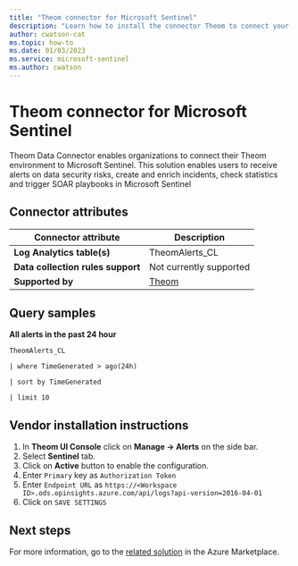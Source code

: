 ```yaml
---
title: "Theom connector for Microsoft Sentinel"
description: "Learn how to install the connector Theom to connect your data source to Microsoft Sentinel."
author: cwatson-cat
ms.topic: how-to
ms.date: 01/03/2023
ms.service: microsoft-sentinel
ms.author: cwatson
---
```


# Theom connector for Microsoft Sentinel

Theom Data Connector enables organizations to connect their Theom environment to Microsoft Sentinel. This solution enables users to receive alerts on data security risks, create and enrich incidents, check statistics and trigger SOAR playbooks in Microsoft Sentinel

## Connector attributes

| Connector attribute | Description |
| --- | --- |
| **Log Analytics table(s)** | TheomAlerts_CL<br/> |
| **Data collection rules support** | Not currently supported |
| **Supported by** | [Theom](https://www.theom.ai) |

## Query samples

**All alerts in the past 24 hour**
   ```kusto
TheomAlerts_CL
     
   | where TimeGenerated > ago(24h)
  
   | sort by TimeGenerated
  
   | limit 10
   ```



## Vendor installation instructions


1. In **Theom UI Console** click on **Manage -> Alerts** on the side bar.
2. Select  **Sentinel** tab.
3. Click on **Active** button to enable the configuration.
4. Enter `Primary` key as `Authorization Token`
5. Enter `Endpoint URL` as `https://<Workspace ID>.ods.opinsights.azure.com/api/logs?api-version=2016-04-01`
6. Click on `SAVE SETTINGS`






## Next steps

For more information, go to the [related solution](https://azuremarketplace.microsoft.com/en-us/marketplace/apps/theominc1667512729960.theom_sentinel?tab=Overview) in the Azure Marketplace.
